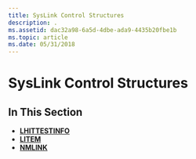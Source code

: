 ```yaml
---
title: SysLink Control Structures
description: .
ms.assetid: dac32a98-6a5d-4dbe-ada9-4435b20fbe1b
ms.topic: article
ms.date: 05/31/2018
---
```


# SysLink Control Structures

## In This Section

-   [**LHITTESTINFO**](/windows/desktop/api/Commctrl/ns-commctrl-taglhittestinfo)
-   [**LITEM**](/windows/desktop/api/Commctrl/ns-commctrl-taglitem)
-   [**NMLINK**](/windows/desktop/api/Commctrl/ns-commctrl-tagnmlink)

 

 




